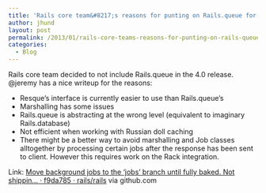 ```yaml
---
title: 'Rails core team&#8217;s reasons for punting on Rails.queue for now: http://bit.ly/XeS5jB'
author: jhund
layout: post
permalink: /2013/01/rails-core-teams-reasons-for-punting-on-rails-queue-for-now-httpbit-lyxes5jb/
categories:
  - Blog
---
```

Rails core team decided to not include Rails.queue in the 4.0 release. @jeremy has a nice writeup for the reasons:

  * Resque&#8217;s interface is currently easier to use than Rails.queue&#8217;s
  * Marshalling has some issues
  * Rails.queue is abstracting at the wrong level (equivalent to imaginary Rails.database)
  * Not efficient when working with Russian doll caching
  * There might be a better way to avoid marshalling and Job classes alltogether by processing certain jobs after the response has been sent to client. However this requires work on the Rack integration.

Link: [Move background jobs to the &#8216;jobs&#8217; branch until fully baked. Not shippin&#8230; &middot; f9da785 &middot; rails/rails][1] via github.com

 [1]: http://bit.ly/XeS5jB
